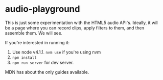 # audio-playground
This is just some experimentation with the HTML5 audio API's.
Ideally, it will be a page where you can record clips, apply filters to them, and then assemble them.
We will see. 

If you're interested in running it:
  1. Use node v4.1.1. `nvm use` if you're using nvm
  2. `npm install`
  3. `npm run server` for dev server.

MDN has about the only guides available.
